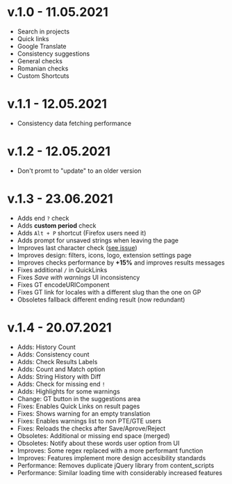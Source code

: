 # v.1.0 - 11.05.2021
  * Search in projects
  * Quick links
  * Google Translate
  * Consistency suggestions
  * General checks
  * Romanian checks
  * Custom Shortcuts

# v.1.1 - 12.05.2021
* Consistency data fetching performance 

# v.1.2 - 12.05.2021
* Don't promt to "update" to an older version

# v.1.3 - 23.06.2021
* Adds end `?` check
* Adds **custom period** check
* Adds `Alt + P` shortcut (Firefox users need it)
* Adds prompt for unsaved strings when leaving the page
* Improves last character check ([see issue](https://github.com/vlad-timotei/wpgp-tools/issues/1#issuecomment-843997677))
* Improves design: filters, icons, logo, extension settings page 
* Improves checks performance by **+15%** and improves results messages
* Fixes additional `/` in QuickLinks
* Fixes *Save with warnings* UI inconsistency
* Fixes GT encodeURIComponent
* Fixes GT link for locales with a different slug than the one on GP
* Obsoletes fallback different ending result (now redundant)

# v.1.4 - 20.07.2021
* Adds: History Count
* Adds: Consistency count
* Adds: Check Results Labels
* Adds: Count and Match option
* Adds: String History with Diff
* Adds: Check for missing end `!`
* Adds: Highlights for some warnings
* Change: GT button in the suggestions area
* Fixes: Enables Quick Links on result pages
* Fixes: Shows warning for an empty translation
* Fixes: Enables warnings list to non PTE/GTE users
* Fixes: Reloads the checks after Save/Aprove/Reject
* Obsoletes: Additional or missing end space (merged)
* Obsoletes: Notify about these words user option from UI
* Improves: Some regex replaced with a more performant function
* Improves: Features implement more design accesibility standards
* Performance: Removes duplicate jQuery library from content_scripts
* Performance: Similar loading time with considerably increased features
